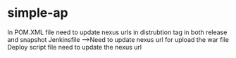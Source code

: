 # simple-ap

In POM.XML file need to update nexus urls in distrubtion tag in both release and snapshot
Jenkinsfile -->Need to update nexus url for upload the war file
Deploy script file need to update the nexus url

